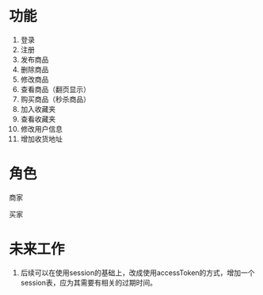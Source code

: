
# 功能

1. 登录
2. 注册
2. 发布商品
3. 删除商品
4. 修改商品
5. 查看商品（翻页显示）
5. 购买商品（秒杀商品）
6. 加入收藏夹
7. 查看收藏夹
8. 修改用户信息
9. 增加收货地址


# 角色

商家

买家


# 未来工作

1. 后续可以在使用session的基础上，改成使用accessToken的方式，增加一个session表，应为其需要有相关的过期时间。
